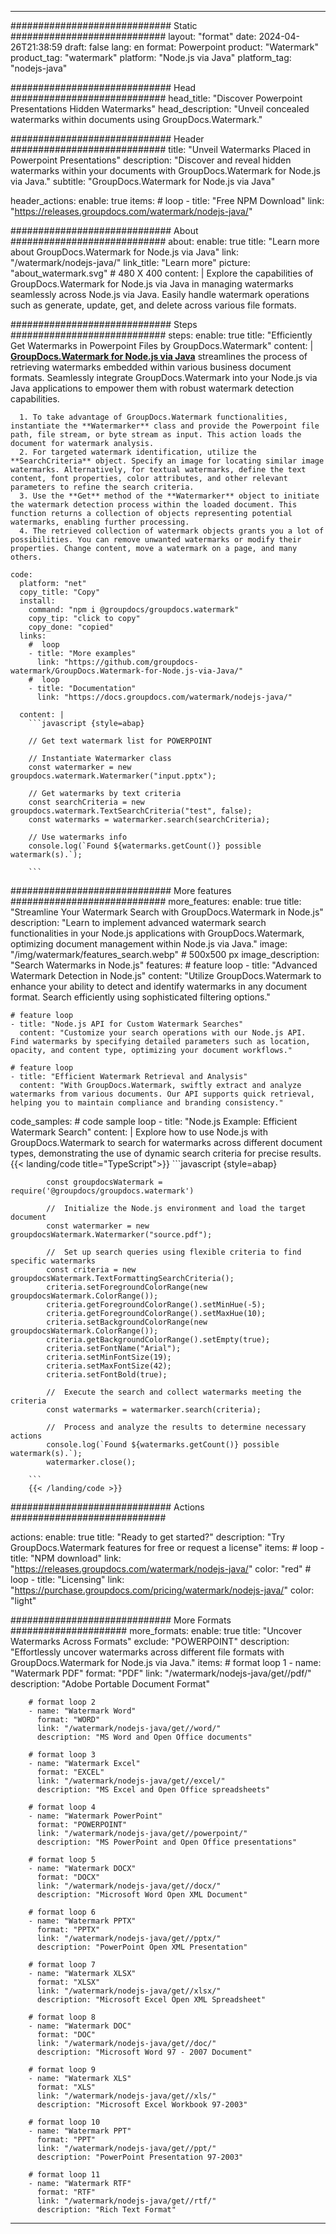 
---
############################# Static ############################
layout: "format"
date:  2024-04-26T21:38:59
draft: false
lang: en
format: Powerpoint
product: "Watermark"
product_tag: "watermark"
platform: "Node.js via Java"
platform_tag: "nodejs-java"

############################# Head ############################
head_title: "Discover Powerpoint Presentations Hidden Watermarks"
head_description: "Unveil concealed watermarks within documents using GroupDocs.Watermark."

############################# Header ############################
title: "Unveil Watermarks Placed in Powerpoint Presentations" 
description: "Discover and reveal hidden watermarks within your documents with GroupDocs.Watermark for Node.js via Java."
subtitle: "GroupDocs.Watermark for Node.js via Java" 

header_actions:
  enable: true
  items:
    #  loop
    - title: "Free NPM Download"
      link: "https://releases.groupdocs.com/watermark/nodejs-java/"
      
############################# About ############################
about:
    enable: true
    title: "Learn more about GroupDocs.Watermark for Node.js via Java"
    link: "/watermark/nodejs-java/"
    link_title: "Learn more"
    picture: "about_watermark.svg" # 480 X 400
    content: |
       Explore the capabilities of GroupDocs.Watermark for Node.js via Java in managing watermarks seamlessly across Node.js via Java. Easily handle watermark operations such as generate, update, get, and delete across various file formats.

############################# Steps ############################
steps:
    enable: true
    title: "Efficiently Get Watermarks in Powerpoint Files by GroupDocs.Watermark"
    content: |
      **[GroupDocs.Watermark for Node.js via Java](https://products.groupdocs.com/watermark/nodejs-java/)** streamlines the process of retrieving watermarks embedded within various business document formats. Seamlessly integrate GroupDocs.Watermark into your Node.js via Java applications to empower them with robust watermark detection capabilities.
      
      1. To take advantage of GroupDocs.Watermark functionalities, instantiate the **Watermarker** class and provide the Powerpoint file path, file stream, or byte stream as input. This action loads the document for watermark analysis.
      2. For targeted watermark identification, utilize the **SearchCriteria** object. Specify an image for locating similar image watermarks. Alternatively, for textual watermarks, define the text content, font properties, color attributes, and other relevant parameters to refine the search criteria.
      3. Use the **Get** method of the **Watermarker** object to initiate the watermark detection process within the loaded document. This function returns a collection of objects representing potential watermarks, enabling further processing.
      4. The retrieved collection of watermark objects grants you a lot of possibilities. You can remove unwanted watermarks or modify their properties. Change content, move a watermark on a page, and many others.
   
    code:
      platform: "net"
      copy_title: "Copy"
      install:
        command: "npm i @groupdocs/groupdocs.watermark"
        copy_tip: "click to copy"
        copy_done: "copied"
      links:
        #  loop
        - title: "More examples"
          link: "https://github.com/groupdocs-watermark/GroupDocs.Watermark-for-Node.js-via-Java/"
        #  loop
        - title: "Documentation"
          link: "https://docs.groupdocs.com/watermark/nodejs-java/"
          
      content: |
        ```javascript {style=abap}

        // Get text watermark list for POWERPOINT

        // Instantiate Watermarker class
        const watermarker = new groupdocs.watermark.Watermarker("input.pptx");
        
        // Get watermarks by text criteria
        const searchCriteria = new groupdocs.watermark.TextSearchCriteria("test", false);
        const watermarks = watermarker.search(searchCriteria);

        // Use watermarks info
        console.log(`Found ${watermarks.getCount()} possible watermark(s).`);
        
        ```            

############################# More features ############################
more_features:
  enable: true
  title: "Streamline Your Watermark Search with GroupDocs.Watermark in Node.js"
  description: "Learn to implement advanced watermark search functionalities in your Node.js applications with GroupDocs.Watermark, optimizing document management within Node.js via Java."
  image: "/img/watermark/features_search.webp" # 500x500 px
  image_description: "Search Watermarks in Node.js"
  features:
    # feature loop
    - title: "Advanced Watermark Detection in Node.js"
      content: "Utilize GroupDocs.Watermark to enhance your ability to detect and identify watermarks in any document format. Search efficiently using sophisticated filtering options."

    # feature loop
    - title: "Node.js API for Custom Watermark Searches"
      content: "Customize your search operations with our Node.js API. Find watermarks by specifying detailed parameters such as location, opacity, and content type, optimizing your document workflows."

    # feature loop
    - title: "Efficient Watermark Retrieval and Analysis"
      content: "With GroupDocs.Watermark, swiftly extract and analyze watermarks from various documents. Our API supports quick retrieval, helping you to maintain compliance and branding consistency."
      
  code_samples:
    # code sample loop
    - title: "Node.js Example: Efficient Watermark Search"
      content: |
        Explore how to use Node.js with GroupDocs.Watermark to search for watermarks across different document types, demonstrating the use of dynamic search criteria for precise results.
        {{< landing/code title="TypeScript">}}
        ```javascript {style=abap}
        
            const groupdocsWatermark = require('@groupdocs/groupdocs.watermark')

            //  Initialize the Node.js environment and load the target document
            const watermarker = new groupdocsWatermark.Watermarker("source.pdf");

            //  Set up search queries using flexible criteria to find specific watermarks
            const criteria = new groupdocsWatermark.TextFormattingSearchCriteria();
            criteria.setForegroundColorRange(new groupdocsWatermark.ColorRange());
            criteria.getForegroundColorRange().setMinHue(-5);
            criteria.getForegroundColorRange().setMaxHue(10);
            criteria.setBackgroundColorRange(new groupdocsWatermark.ColorRange());
            criteria.getBackgroundColorRange().setEmpty(true);
            criteria.setFontName("Arial");
            criteria.setMinFontSize(19);
            criteria.setMaxFontSize(42);
            criteria.setFontBold(true);
  
            //  Execute the search and collect watermarks meeting the criteria
            const watermarks = watermarker.search(criteria);

            //  Process and analyze the results to determine necessary actions
            console.log(`Found ${watermarks.getCount()} possible watermark(s).`);
            watermarker.close();

        ```
        {{< /landing/code >}}


############################# Actions ############################

actions:
  enable: true
  title: "Ready to get started?"
  description: "Try GroupDocs.Watermark features for free or request a license"
  items:
    #  loop
    - title: "NPM download"
      link: "https://releases.groupdocs.com/watermark/nodejs-java/"
      color: "red"
        #  loop
    - title: "Licensing"
      link: "https://purchase.groupdocs.com/pricing/watermark/nodejs-java/"
      color: "light"


############################# More Formats #####################
more_formats:
    enable: true
    title: "Uncover Watermarks Across Formats"
    exclude: "POWERPOINT"
    description: "Effortlessly uncover watermarks across different file formats with GroupDocs.Watermark for Node.js via Java."
    items: 
        # format loop 1
        - name: "Watermark PDF"
          format: "PDF"
          link: "/watermark/nodejs-java/get//pdf/"
          description: "Adobe Portable Document Format"

        # format loop 2
        - name: "Watermark Word"
          format: "WORD"
          link: "/watermark/nodejs-java/get//word/"
          description: "MS Word and Open Office documents"
          
        # format loop 3
        - name: "Watermark Excel"
          format: "EXCEL"
          link: "/watermark/nodejs-java/get//excel/"
          description: "MS Excel and Open Office spreadsheets"

        # format loop 4
        - name: "Watermark PowerPoint"
          format: "POWERPOINT"
          link: "/watermark/nodejs-java/get//powerpoint/"
          description: "MS PowerPoint and Open Office presentations"

        # format loop 5
        - name: "Watermark DOCX"
          format: "DOCX"
          link: "/watermark/nodejs-java/get//docx/"
          description: "Microsoft Word Open XML Document"
          
        # format loop 6
        - name: "Watermark PPTX"
          format: "PPTX"
          link: "/watermark/nodejs-java/get//pptx/"
          description: "PowerPoint Open XML Presentation"
          
        # format loop 7
        - name: "Watermark XLSX"
          format: "XLSX"
          link: "/watermark/nodejs-java/get//xlsx/"
          description: "Microsoft Excel Open XML Spreadsheet"

        # format loop 8
        - name: "Watermark DOC"
          format: "DOC"
          link: "/watermark/nodejs-java/get//doc/"
          description: "Microsoft Word 97 - 2007 Document"

        # format loop 9
        - name: "Watermark XLS"
          format: "XLS"
          link: "/watermark/nodejs-java/get//xls/"
          description: "Microsoft Excel Workbook 97-2003"

        # format loop 10
        - name: "Watermark PPT"
          format: "PPT"
          link: "/watermark/nodejs-java/get//ppt/"
          description: "PowerPoint Presentation 97-2003"

        # format loop 11
        - name: "Watermark RTF"
          format: "RTF"
          link: "/watermark/nodejs-java/get//rtf/"
          description: "Rich Text Format"

---